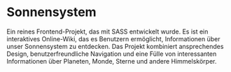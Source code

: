 # Sonnensystem
Ein reines Frontend-Projekt, das mit SASS entwickelt wurde.
Es ist ein interaktives Online-Wiki, das es Benutzern ermöglicht, Informationen über unser Sonnensystem zu entdecken.
Das Projekt kombiniert ansprechendes Design, benutzerfreundliche Navigation und eine Fülle von interessanten Informationen über Planeten, Monde, Sterne und andere Himmelskörper.
